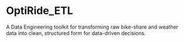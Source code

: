 # OptiRide_ETL
A Data Engineering toolkit for transforming raw bike-share and weather data into clean, structured form for data-driven decisions.
